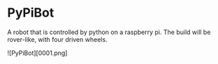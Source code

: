 # PyPiBot

A robot that is controlled by python on a raspberry pi.
The build will be rover-like, with four driven wheels.

![PyPiBot][0001.png]
